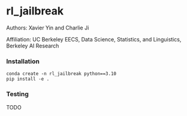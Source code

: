 # rl_jailbreak
Authors: Xavier Yin and Charlie Ji

Affiliation: UC Berkeley EECS, Data Science, Statistics, and Linguistics, Berkeley AI Research

### Installation
```
conda create -n rl_jailbreak python==3.10
pip install -e .
```

### Testing
TODO